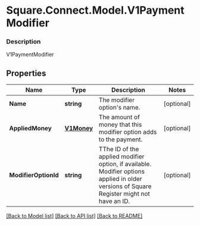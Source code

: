 # Square.Connect.Model.V1PaymentModifier

### Description

V1PaymentModifier

## Properties

Name | Type | Description | Notes
------------ | ------------- | ------------- | -------------
**Name** | **string** | The modifier option&#39;s name. | [optional] 
**AppliedMoney** | [**V1Money**](V1Money.md) | The amount of money that this modifier option adds to the payment. | [optional] 
**ModifierOptionId** | **string** | TThe ID of the applied modifier option, if available. Modifier options applied in older versions of Square Register might not have an ID. | [optional] 



[[Back to Model list]](../README.md#documentation-for-models) [[Back to API list]](../README.md#documentation-for-api-endpoints) [[Back to README]](../README.md)

